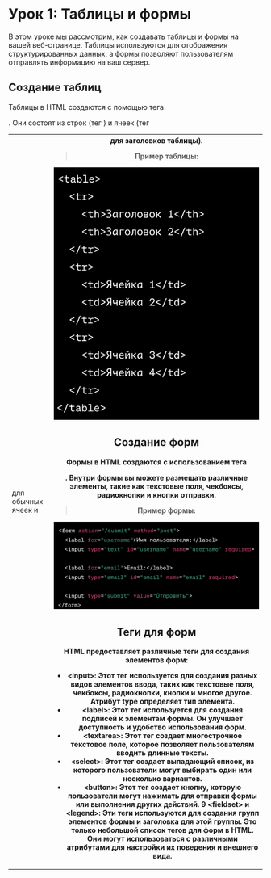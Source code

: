 # Урок 1: Таблицы и формы

В этом уроке мы рассмотрим, как создавать таблицы и формы на вашей веб-странице. Таблицы используются для отображения структурированных данных, а формы позволяют пользователям отправлять информацию на ваш сервер.

## Создание таблиц

Таблицы в HTML создаются с помощью тега <table>. Они состоят из строк (тег <tr>) и ячеек (тег <td> для обычных ячеек и <th> для заголовков таблицы).

>Пример таблицы:
<img src="/FRONTEND_module_7/3. FRONTEND_module_3/les_1/images/1-1.png" alt="Пример">

## Создание форм

Формы в HTML создаются с использованием тега <form>. Внутри формы вы можете размещать различные элементы, такие как текстовые поля, чекбоксы, радиокнопки и кнопки отправки.

>Пример формы:
<img src="/FRONTEND_module_7/3. FRONTEND_module_3/les_1/images/1-2.png" alt="Пример">

## Теги для форм

HTML предоставляет различные теги для создания элементов форм:

* \<input\>: Этот тег используется для создания разных видов элементов ввода, таких как текстовые поля, чекбоксы, радиокнопки, кнопки и многое другое. Атрибут type определяет тип элемента.
* \<label\>: Этот тег используется для создания подписей к элементам формы. Он улучшает доступность и удобство использования форм.
* \<textarea\>: Этот тег создает многострочное текстовое поле, которое позволяет пользователям вводить длинные тексты.
* \<select\>: Этот тег создает выпадающий список, из которого пользователи могут выбирать один или несколько вариантов.
* \<button\>: Этот тег создает кнопку, которую пользователи могут нажимать для отправки формы или выполнения других действий.
9 \<fieldset\> и \<legend\>: Эти теги используются для создания групп элементов формы и заголовка для этой группы.
Это только небольшой список тегов для форм в HTML. Они могут использоваться с различными атрибутами для настройки их поведения и внешнего вида.